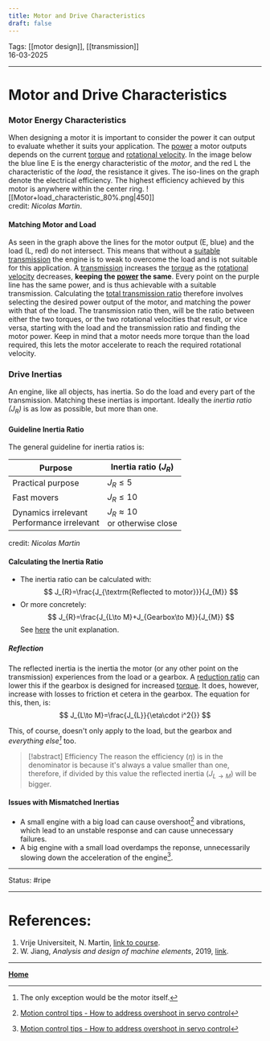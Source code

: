 ```yaml
---
title: Motor and Drive Characteristics
draft: false
---
```

Tags: [[motor design]], [[transmission]]  <br>16-03-2025

---
# Motor and Drive Characteristics
### Motor Energy Characteristics
When designing a motor it is important to consider the power it can output to evaluate whether it suits your application. The [power](Power.md) a motor outputs depends on the current [torque](Torque.md) and [rotational velocity](angular%20velocity).
In the image below the blue line E is the energy characteristic of the _motor_, and the red L the characteristic of the _load_, the resistance it gives. 
The iso-lines on the graph denote the electrical efficiency. The highest efficiency achieved by this motor is anywhere within the center ring.
![[Motor+load_characteristic_80%.png|450]] <br>credit: _Nicolas Martin_.
#### Matching Motor and Load
As seen in the graph above the lines for the motor output (E, blue) and the load (L, red) do not intersect. This means that without a [suitable transmission](Transmission%20design) the engine is to weak to overcome the load and is not suitable for this application.
A [transmission](Transmission%20Design.md) increases the [torque](Torque.md) as the [rotational velocity](angular%20velocity) decreases, __keeping the [power](Power.md) the same__. Every point on the purple line has the same power, and is thus achievable with a suitable transmission. Calculating the [total transmission ratio](Transmission%20Design.md) therefore involves selecting the desired power output of the motor, and matching the power with that of the load. The transmission ratio then, will be the ratio between either the two torques, or the two rotational velocities that result, or vice versa, starting with the load and the transmission ratio and finding the motor power.
Keep in mind that a motor needs more torque than the load required, this lets the motor accelerate to reach the required rotational velocity.
### Drive Inertias
An engine, like all objects, has inertia. So do the load and every part of the transmission. Matching these inertias is important. Ideally the _inertia ratio ($J_R$)_ is as low as possible, but more than one.
#### Guideline Inertia Ratio
The general guideline for inertia ratios is:

| Purpose                                        | Inertia ratio ($J_R$)                  |
| ---------------------------------------------- | -------------------------------------- |
| Practical purpose                              | $J_{R}\le5$                            |
| Fast movers                                    | $J_{R}\le10$                           |
| Dynamics irrelevant <br>Performance irrelevant | $J_{R}\approx10$<br>or otherwise close |
credit: _Nicolas Martin_
#### Calculating the Inertia Ratio
- The inertia ratio can be calculated with:
$$
J_{R}=\frac{J_{\textrm{Reflected to motor}}}{J_{M}}
$$
- Or more concretely:
$$
J_{R}=\frac{J_{L\to M}+J_{Gearbox\to M}}{J_{M}}
$$
See [here](inertia%20ratio%20with%20reflections) the unit explanation.

##### Reflection
The reflected inertia is the inertia the motor (or any other point on the transmission) experiences from the load or a gearbox. A [reduction ratio](Gears#gear%20ratios) can lower this if the gearbox is designed for increased [torque](torque). It does, however, increase with losses to friction et cetera in the gearbox. The equation for this, then, is:
$$
J_{L\to M}=\frac{J_{L}}{\eta\cdot i^2{}}
$$

This, of course, doesn't only apply to the load, but the gearbox and _everything else[^except]_ too.
> [!abstract] Efficiency
> The reason the efficiency ($\eta$) is in the denominator is because it's always a value smaller than one, therefore, if divided by this value the reflected inertia ($J_{L\to M}$) will be bigger.

#### Issues with Mismatched Inertias
- A small engine with a big load can cause overshoot[^overshoot] and vibrations, which lead to an unstable response and can cause unnecessary failures.
- A big engine with a small load overdamps the reponse, unnecessarily slowing down the acceleration of the engine[^overshoot].










---
Status: #ripe

---
# References:
[^overshoot]: [Motion control tips - How to address overshoot in servo control](https://www.motioncontroltips.com/how-to-address-overshoot-in-servo-control/)
[^except]: The only exception would be the motor itself.
1. Vrije Universiteit, N. Martin, [link to course](https://canvas.utwente.nl/courses/15351/modules/77332).
2. W. Jiang, _Analysis and design of machine elements_, 2019, [link](https://ut.on.worldcat.org/oclc/1084505954).
---
__[Home](!%20Machine%20Elements%20Overview.md)__